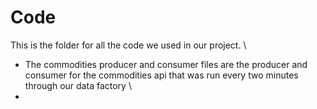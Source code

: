 # Code

This is the folder for all the code we used in our project. \
 - The commodities producer and consumer files are the producer and consumer for the commodities api that was run every two minutes through our data factory \
 - 
